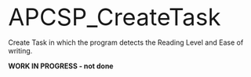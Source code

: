 <font size="+5">APCSP_CreateTask</font>
<p>Create Task in which the program detects the Reading Level and Ease of writing.</p>
<b>WORK IN PROGRESS - not done</b>
